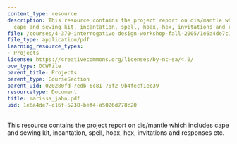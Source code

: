 ```yaml
---
content_type: resource
description: This resource contains the project report on dis/mantle which includes
  cape and sewing kit, incantation, spell, hoax, hex, invitations and responses etc.
file: /courses/4-370-interrogative-design-workshop-fall-2005/1e6a4de7c16f5238bef4a5026d778c20_marissa_jahn.pdf
file_type: application/pdf
learning_resource_types:
- Projects
license: https://creativecommons.org/licenses/by-nc-sa/4.0/
ocw_type: OCWFile
parent_title: Projects
parent_type: CourseSection
parent_uid: 020280fd-7edb-6c81-76f2-9b4fecf1ec39
resourcetype: Document
title: marissa_jahn.pdf
uid: 1e6a4de7-c16f-5238-bef4-a5026d778c20
---
```

This resource contains the project report on dis/mantle which includes cape and sewing kit, incantation, spell, hoax, hex, invitations and responses etc.